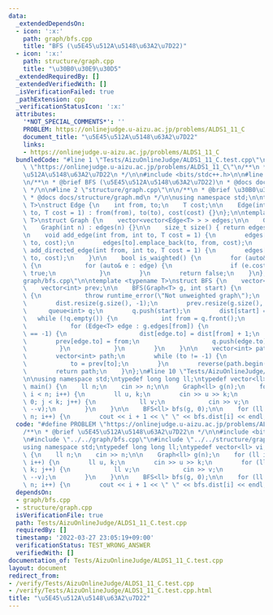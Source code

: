 ```yaml
---
data:
  _extendedDependsOn:
  - icon: ':x:'
    path: graph/bfs.cpp
    title: "BFS (\u5E45\u512A\u5148\u63A2\u7D22)"
  - icon: ':x:'
    path: structure/graph.cpp
    title: "\u30B0\u30E9\u30D5"
  _extendedRequiredBy: []
  _extendedVerifiedWith: []
  _isVerificationFailed: true
  _pathExtension: cpp
  _verificationStatusIcon: ':x:'
  attributes:
    '*NOT_SPECIAL_COMMENTS*': ''
    PROBLEM: https://onlinejudge.u-aizu.ac.jp/problems/ALDS1_11_C
    document_title: "\u5E45\u512A\u5148\u63A2\u7D22"
    links:
    - https://onlinejudge.u-aizu.ac.jp/problems/ALDS1_11_C
  bundledCode: "#line 1 \"Tests/AizuOnlineJudge/ALDS1_11_C.test.cpp\"\n#define PROBLEM\
    \ \"https://onlinejudge.u-aizu.ac.jp/problems/ALDS1_11_C\"\n/**\n * @brief \u5E45\
    \u512A\u5148\u63A2\u7D22\n */\n\n#include <bits/stdc++.h>\n\n#line 1 \"graph/bfs.cpp\"\
    \n/**\n * @brief BFS (\u5E45\u512A\u5148\u63A2\u7D22)\n * @docs docs/graph/bfs.md\n\
    \ */\n\n#line 2 \"structure/graph.cpp\"\n\n/**\n * @brief \u30B0\u30E9\u30D5\n\
    \ * @docs docs/structure/graph.md\n */\n\nusing namespace std;\n\ntemplate <typename\
    \ T>\nstruct Edge {\n    int from, to;\n    T cost;\n\n    Edge(int from, int\
    \ to, T cost = 1) : from(from), to(to), cost(cost) {}\n};\n\ntemplate <typename\
    \ T>\nstruct Graph {\n    vector<vector<Edge<T> > > edges;\n\n    Graph() = default;\n\
    \    Graph(int n) : edges(n) {}\n\n    size_t size() { return edges.size(); }\n\
    \n    void add_edge(int from, int to, T cost = 1) {\n        edges[from].emplace_back(from,\
    \ to, cost);\n        edges[to].emplace_back(to, from, cost);\n    }\n\n    void\
    \ add_directed_edge(int from, int to, T cost = 1) {\n        edges[from].emplace_back(from,\
    \ to, cost);\n    }\n\n    bool is_waighted() {\n        for (auto& edge : edges)\
    \ {\n            for (auto& e : edge) {\n                if (e.cost != 1) return\
    \ true;\n            }\n        }\n        return false;\n    }\n};\n#line 7 \"\
    graph/bfs.cpp\"\n\ntemplate <typename T>\nstruct BFS {\n    vector<T> dist;\n\
    \    vector<int> prev;\n\n    BFS(Graph<T> g, int start) {\n        if (g.is_waighted())\
    \ {\n            throw runtime_error(\"Not unweighted graph\");\n        }\n\n\
    \        dist.resize(g.size(), -1);\n        prev.resize(g.size(), -1);\n\n  \
    \      queue<int> q;\n        q.push(start);\n        dist[start] = 0;\n     \
    \   while (!q.empty()) {\n            int from = q.front();\n            q.pop();\n\
    \            for (Edge<T> edge : g.edges[from]) {\n                if (dist[edge.to]\
    \ == -1) {\n                    dist[edge.to] = dist[from] + 1;\n            \
    \        prev[edge.to] = from;\n                    q.push(edge.to);\n       \
    \         }\n            }\n        }\n    }\n\n    vector<int> path(int to) {\n\
    \        vector<int> path;\n        while (to != -1) {\n            path.push_back(to);\n\
    \            to = prev[to];\n        }\n        reverse(path.begin(), path.end());\n\
    \        return path;\n    }\n};\n#line 10 \"Tests/AizuOnlineJudge/ALDS1_11_C.test.cpp\"\
    \n\nusing namespace std;\ntypedef long long ll;\ntypedef vector<ll> vi;\n\nint\
    \ main() {\n    ll n;\n    cin >> n;\n\n    Graph<ll> g(n);\n    for (ll i = 0;\
    \ i < n; i++) {\n        ll u, k;\n        cin >> u >> k;\n        for (ll j =\
    \ 0; j < k; j++) {\n            ll v;\n            cin >> v;\n            g.add_edge(i,\
    \ --v);\n        }\n    }\n\n    BFS<ll> bfs(g, 0);\n\n    for (ll i = 0; i <\
    \ n; i++) {\n        cout << i + 1 << \" \" << bfs.dist[i] << endl;\n    }\n}\n"
  code: "#define PROBLEM \"https://onlinejudge.u-aizu.ac.jp/problems/ALDS1_11_C\"\n\
    /**\n * @brief \u5E45\u512A\u5148\u63A2\u7D22\n */\n\n#include <bits/stdc++.h>\n\
    \n#include \"../../graph/bfs.cpp\"\n#include \"../../structure/graph.cpp\"\n\n\
    using namespace std;\ntypedef long long ll;\ntypedef vector<ll> vi;\n\nint main()\
    \ {\n    ll n;\n    cin >> n;\n\n    Graph<ll> g(n);\n    for (ll i = 0; i < n;\
    \ i++) {\n        ll u, k;\n        cin >> u >> k;\n        for (ll j = 0; j <\
    \ k; j++) {\n            ll v;\n            cin >> v;\n            g.add_edge(i,\
    \ --v);\n        }\n    }\n\n    BFS<ll> bfs(g, 0);\n\n    for (ll i = 0; i <\
    \ n; i++) {\n        cout << i + 1 << \" \" << bfs.dist[i] << endl;\n    }\n}\n"
  dependsOn:
  - graph/bfs.cpp
  - structure/graph.cpp
  isVerificationFile: true
  path: Tests/AizuOnlineJudge/ALDS1_11_C.test.cpp
  requiredBy: []
  timestamp: '2022-03-27 23:05:19+09:00'
  verificationStatus: TEST_WRONG_ANSWER
  verifiedWith: []
documentation_of: Tests/AizuOnlineJudge/ALDS1_11_C.test.cpp
layout: document
redirect_from:
- /verify/Tests/AizuOnlineJudge/ALDS1_11_C.test.cpp
- /verify/Tests/AizuOnlineJudge/ALDS1_11_C.test.cpp.html
title: "\u5E45\u512A\u5148\u63A2\u7D22"
---
```


